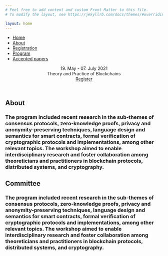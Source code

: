 ```yaml
---
# Feel free to add content and custom Front Matter to this file.
# To modify the layout, see https://jekyllrb.com/docs/themes/#overriding-theme-defaults

layout: home
--- 
```


<head>
<link rel="stylesheet" href="/css/main.css">
</head>

<body>
    <!-- Navigation-->
        <nav class="navbar navbar-expand-lg navbar-dark fixed-top" id="mainNav">
                <div class="collapse navbar-collapse" id="navbarResponsive">
                    <ul class="navbar-nav text-uppercase ml-auto">
                        <li class="nav-item"><a class="nav-link js-scroll-trigger" href="#services">Home</a></li>
                        <li class="nav-item"><a class="nav-link js-scroll-trigger" href="#portfolio">About</a></li>
                        <li class="nav-item"><a class="nav-link js-scroll-trigger" href="#about">Registration</a></li>
                        <li class="nav-item"><a class="nav-link js-scroll-trigger" href="#team">Program</a></li>
                        <li class="nav-item"><a class="nav-link js-scroll-trigger" href="#contact">Accepted papers</a></li>
                    </ul>
                </div>
            </div>
        </nav>
        <!-- Masthead-->
        <header class="masthead">
            <div class="container">
                <div class="masthead-subheading">19. May - 07. July 2021</div>
                <div class="masthead-heading text-uppercase">Theory and Practice of Blockchains</div>
                <a class="btn btn-primary btn-xl text-uppercase js-scroll-trigger" href="#services">Register</a>
            </div>
        </header>
         <!-- About-->
        <section class="page-section" id="about">
            <div class="container">
                <div class="text-center">
                    <h2 class="section-heading text-uppercase">About</h2>
                    <h3 class="section-subheading text-muted">The program included recent research in the sub-themes of consensus protocols, zero-knowledge proofs, privacy and anonymity-preserving techniques, language design and semantics for smart contracts, formal verification of cryptographic protocols and implementations, among other relevant topics. The workshop aimed to enable interdisciplinary research and foster collaboration among theoreticians and practitioners in blockchain protocols, distributed systems, and cryptography.</h3>
                </div>
            </div>
        </section>
        <!-- Committee-->
        <section class="page-section" id="about">
            <div class="container">
                <div class="text-center">
                    <h2 class="section-heading text-uppercase">Committee</h2>
                    <h3 class="section-subheading text-muted">The program included recent research in the sub-themes of consensus protocols, zero-knowledge proofs, privacy and anonymity-preserving techniques, language design and semantics for smart contracts, formal verification of cryptographic protocols and implementations, among other relevant topics. The workshop aimed to enable interdisciplinary research and foster collaboration among theoreticians and practitioners in blockchain protocols, distributed systems, and cryptography.</h3>
                </div>
            </div>
        </section>
</body>
